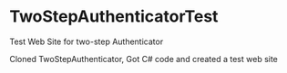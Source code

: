 # TwoStepAuthenticatorTest
Test Web Site for two-step Authenticator

Cloned TwoStepAuthenticator, Got C# code and created a test web site
